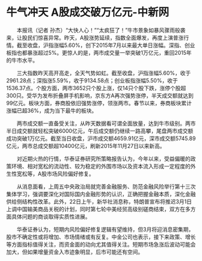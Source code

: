 # 牛气冲天 A股成交破万亿元-中新网

　　本报讯（记者 孙杰）“大快人心！”“太疯狂了！”牛市景象如暴风骤雨般袭来，让股民们惊喜异常。昨天，A股涨势延续，指数全面爆发，再度上演普涨行情。截至收盘，沪指涨幅5.60%，创下2015年7月以来最大单日涨幅。深指、创业板指也都暴涨超过5%。更惊人的是，两市成交量一举突破1万亿元，重回2015年的牛市水平。

　　三大指数昨天高开高走，全天气势如虹。截至收盘，沪指涨幅5.60%，收于2961.28点；深指涨5.59%，收于9134.58点；创业板指涨幅5.50%，收于1536.37点。个股方面，两市3652只个股上涨，仅14只个股下跌，涨停个股超300只。受华为发布折叠屏手机影响，京东方A再次强势涨停，半天成交额就达到99亿元。板块方面，券商股依旧强势涨停，领涨两市。春节以来，券商板块累计涨幅已超36%，成为当下最牛的板块。

　　两市成交额一直备受关注，从昨天数据看可谓全面放量，达到牛市级别。两市半日成交额就轻松突破6000亿元，午后成交额仍继续一路高攀，尾盘两市成交额成功突破1万亿元。截至当日收盘，沪市成交额4659.91亿元，深市成交额5745.89亿元，两市总成交额超10400亿元，刷新2015年11月27日以来新高。

　　对近期火热的行情，华泰证券研究所策略报告认为，今年以来，受益偏暖的政策环境、相对宽松的流动性、较为稳定的外围市场以及资本流入形成一定程度的外生性宽松等，A股市场风险偏好修复。

　　从消息面看，上周五中央政治局就完善金融服务、防范金融风险举行第十三次集体学习，强调要深化对国际国内金融形势的认识，正确把握金融本质，深化金融供给侧结构性改革。此外，22日上午，新华社消息称，特朗普宣布将推迟3月1日上调中国输美商品关税的计划，同时第七轮中美经贸高级别磋商结束，双方在多方面具体问题的商谈取得实质性进展。

　　华泰证券认为，短期内风险偏好修复逻辑有望维持，但3月将迎消息密集期，股市不确定性或将增加、市场情绪或有反复。中金公司也表示，接下来政策、增长等方面指标值得关注，而资金面的动向尤其值得关注。短期市场急涨后波动可能会加大，但如果增量资金入市迹象明显，后市可能还有空间。
